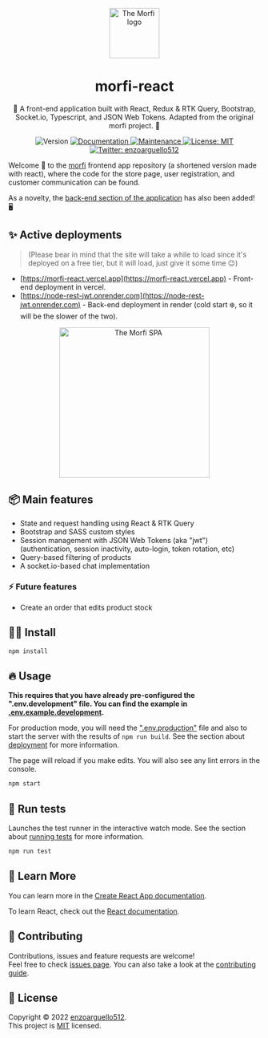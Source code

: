 <p align="center">
  <a href="https://morfi-react.vercel.app">
    <img src="https://i.imgur.com/cDNjn1M.png" alt="The Morfi logo" height="100">
  </a>
  <h1 align="center">morfi-react</h1>
  <p align="center">🚀 A front-end application built with React, Redux & RTK Query, Bootstrap, Socket.io, Typescript, and JSON Web Tokens. Adapted from the original morfi project. 🍔<p>
  <p align="center">
    <img alt="Version" src="https://img.shields.io/badge/version-0.1.5-blue.svg?cacheSeconds=2592000" />
    <a href="https://github.com/enzoarguello512/api-rest-ecommerce#readme" target="_blank">
      <img alt="Documentation" src="https://img.shields.io/badge/documentation-yes-brightgreen.svg" />
    </a>
    <a href="https://github.com/enzoarguello512/api-rest-ecommerce/graphs/commit-activity" target="_blank">
      <img alt="Maintenance" src="https://img.shields.io/badge/Maintained%3F-yes-green.svg" />
    </a>
    <a href="https://github.com/enzoarguello512/api-rest-ecommerce/blob/master/LICENSE" target="_blank">
      <img alt="License: MIT" src="https://img.shields.io/github/license/enzoarguello512/morfi-react" />
    </a>
    <a href="https://twitter.com/enzoarguello512" target="_blank">
      <img alt="Twitter: enzoarguello512" src="https://img.shields.io/twitter/follow/enzoarguello512.svg?style=social" />
    </a>
  </p>
</p>

Welcome 👋 to the [morfi](https://github.com/enzoarguello512/morfi) frontend app repository (a shortened version made with react), where the code for the store page, user registration, and customer communication can be found.

As a novelty, the [back-end section of the application](https://github.com/enzoarguello512/node-rest-jwt) has also been added! 🖥

## ✨ Active deployments

> (Please bear in mind that the site will take a while to load since it's deployed on a free tier, but it will load, just give it some time 😉)

- [https://morfi-react.vercel.app](https://morfi-react.vercel.app) - Front-end deployment in vercel.
- [https://node-rest-jwt.onrender.com](https://node-rest-jwt.onrender.com) - Back-end deployment in render (cold start ❄️, so it will be the slower of the two).

<p align="center">
  <img src="https://user-images.githubusercontent.com/75096734/190830800-261c9be8-6355-462e-a74a-ffc474dc7233.png" alt="The Morfi SPA" height="300">
</p>

## 📦 Main features

- State and request handling using React & RTK Query
- Bootstrap and SASS custom styles
- Session management with JSON Web Tokens (aka "jwt") (authentication, session inactivity, auto-login, token rotation, etc)
- Query-based filtering of products
- A socket.io-based chat implementation

### ⚡ Future features

- Create an order that edits product stock

## 👨‍💻 Install

```sh
npm install
```

## 🔥 Usage

**This requires that you have already pre-configured the ".env.development" file. You can find the example in [.env.example.development](https://github.com/enzoarguello512/morfi-react/blob/159b9b61dfd1772f6ae5fb8f70f17104af22a03d/.env.example.development).**

For production mode, you will need the [".env.production"](https://github.com/enzoarguello512/node-rest-jwt/blob/develop/.env.example) file and also to start the server with the results of `npm run build`.
See the section about [deployment](https://facebook.github.io/create-react-app/docs/deployment) for more information.

The page will reload if you make edits. You will also see any lint errors in the console.

```sh
npm start
```

## 🧪 Run tests

Launches the test runner in the interactive watch mode. See the section about [running tests](https://facebook.github.io/create-react-app/docs/running-tests) for more information.

```sh
npm run test
```

## 📄 Learn More

You can learn more in the [Create React App documentation](https://facebook.github.io/create-react-app/docs/getting-started).

To learn React, check out the [React documentation](https://reactjs.org/).

## 🤝 Contributing

Contributions, issues and feature requests are welcome!<br />Feel free to check [issues page](https://github.com/enzoarguello512/api-rest-ecommerce/issues). You can also take a look at the [contributing guide](https://github.com/enzoarguello512/api-rest-ecommerce/blob/master/CONTRIBUTING.md).

## 📝 License

Copyright © 2022 [enzoarguello512](https://github.com/enzoarguello512).<br />
This project is [MIT](https://github.com/enzoarguello512/api-rest-ecommerce/blob/master/LICENSE) licensed.
